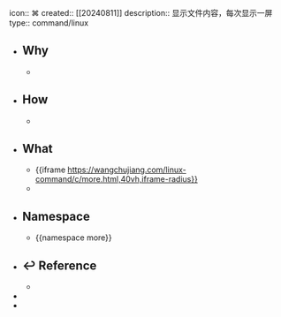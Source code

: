 icon:: ⌘
created:: [[20240811]]
description:: 显示文件内容，每次显示一屏
type:: command/linux

- ## Why
  -
- ## How
  -
- ## What
  - {{iframe https://wangchujiang.com/linux-command/c/more.html,40vh,iframe-radius}}
  -
- ## Namespace
  - {{namespace more}}
- ## ↩ Reference
  -
-
-